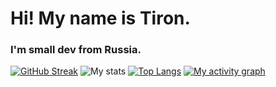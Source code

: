 # Hi! My name is Tiron.
### I'm small dev from Russia.
[![GitHub Streak](https://github-readme-streak-stats.herokuapp.com?user=Tironflap&theme=dark&border_radius=4.4&date_format=j%20M%5B%20Y%5D)](https://git.io/streak-stats)
![My stats](https://github-readme-stats.vercel.app/api?username=tironflap&show_icons=true&theme=dark)
[![Top Langs](https://github-readme-stats.vercel.app/api/top-langs/?username=Tironflap&layout=compact&show_icons=true&theme=dark)](https://github.com/anuraghazra/github-readme-stats)
[![My activity graph](https://activity-graph.herokuapp.com/graph?username=tironflap)](https://github.com/ashutosh00710/github-readme-activity-graph)
